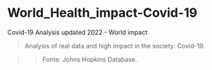 # World_Health_impact-Covid-19
Covid-19 Analysis updated 2022 - World impact

>Analysis of real data and high impact in the society: Covid-19.

>>Fonte: Johns Hopkins Database.
